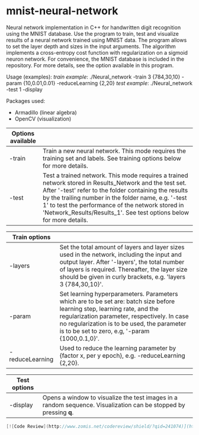 # mnist-neural-network
Neural network implementation in C++ for handwritten digit recognition using the MNIST database. Use the program to train, test and visualize results of a neural network trained using MNIST data. The program allows to set the layer depth and sizes in the input arguments. The algorithm implements a cross-entropy cost function with regularization on a sigmoid neuron network. For convenience, the MNIST database is included in the repository. For more details, see the option available in this program.

Usage (examples):
*train example*:  ./Neural_network -train 3 {784,30,10} -param {10,0.01,0.01} -reduceLearning {2,20}
*test example*:   ./Neural_network -test 1 -display

Packages used:
- Armadillo (linear algebra)
- OpenCV (visualization)

Options available |                                                           |
 ---------------------------------- | ------------------------------------------------------------ 
-train                             | Train a new neural network. This mode requires the training set and labels. See training options below for more details. 
-test                              | Test a trained network. This mode requires a trained network stored in Results_Network and the test set. After '-test' refer to the folder     containing the results by the trailing number in the folder name, e.g.  '-test 1' to test the performance of the network stored in 'Network_Results/Results_1'. See test  options below for more details. 

Train options   |                                                              |
---------------------------------- | ------------------------------------------------------------ 
-layers         | Set the total amount of layers and layer sizes used in the network, including the input and output layer. After '-layers', the total number of layers is required. Thereafter, the layer size should be given in    curly brackets, e.g. 'layers 3 {784,30,10}'. 
-param          | Set learning hyperparameters. Parameters which are to be set are: batch size before learning step, learning rate, and the regularization parameter, respectively. In case no regularization is to be used, the parameter is to be set to zero, e.g, '-param {1000,0.1,0}'. 
-reduceLearning | Used to reduce the learning parameter by {factor x, per y epoch}, e.g. -reduceLearning {2,20}. 

Test options |                                                              |
---------------------------------- | ------------------------------------------------------------ 
-display     | Opens a window to visualize the test images in a random sequence. Visualization can be stopped by pressing **q**. |

```cpp
[![Code Review](http://www.zomis.net/codereview/shield/?qid=241074)](http://codereview.stackexchange.com/q/241074/222703)
```

